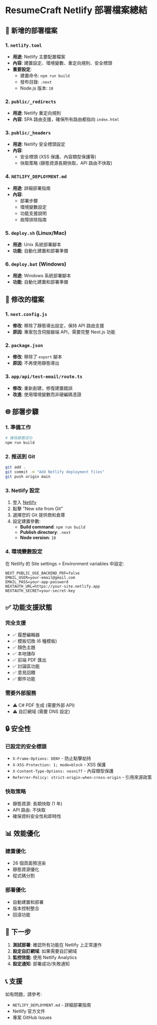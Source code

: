 # ResumeCraft Netlify 部署檔案總結

## 📁 新增的部署檔案

### 1. `netlify.toml`
- **用途**: Netlify 主要配置檔案
- **內容**: 建置設定、環境變數、重定向規則、安全標頭
- **重要設定**:
  - 建置命令: `npm run build`
  - 發布目錄: `.next`
  - Node.js 版本: `18`

### 2. `public/_redirects`
- **用途**: Netlify 重定向規則
- **內容**: SPA 路由支援，確保所有路由都指向 `index.html`

### 3. `public/_headers`
- **用途**: Netlify 安全標頭設定
- **內容**: 
  - 安全標頭 (XSS 保護、內容類型保護等)
  - 快取策略 (靜態資源長期快取，API 路由不快取)

### 4. `NETLIFY_DEPLOYMENT.md`
- **用途**: 詳細部署指南
- **內容**: 
  - 部署步驟
  - 環境變數設定
  - 功能支援說明
  - 故障排除指南

### 5. `deploy.sh` (Linux/Mac)
- **用途**: Unix 系統部署腳本
- **功能**: 自動化建置和部署準備

### 6. `deploy.bat` (Windows)
- **用途**: Windows 系統部署腳本
- **功能**: 自動化建置和部署準備

## 🔧 修改的檔案

### 1. `next.config.js`
- **修改**: 移除了靜態導出設定，保持 API 路由支援
- **原因**: 專案包含伺服器端 API，需要完整 Next.js 功能

### 2. `package.json`
- **修改**: 移除了 `export` 腳本
- **原因**: 不再使用靜態導出

### 3. `app/api/test-email/route.ts`
- **修改**: 重新創建，修復建置錯誤
- **改進**: 使用環境變數而非硬編碼憑證

## 🌐 部署步驟

### 1. 準備工作
```bash
# 確保建置成功
npm run build
```

### 2. 推送到 Git
```bash
git add .
git commit -m "Add Netlify deployment files"
git push origin main
```

### 3. Netlify 設定
1. 登入 [Netlify](https://netlify.com)
2. 點擊 "New site from Git"
3. 選擇您的 Git 提供商和倉庫
4. 設定建置參數:
   - **Build command**: `npm run build`
   - **Publish directory**: `.next`
   - **Node version**: `18`

### 4. 環境變數設定
在 Netlify 的 Site settings > Environment variables 中設定:
```
NEXT_PUBLIC_USE_BACKEND_PDF=false
EMAIL_USER=your-email@gmail.com
EMAIL_PASS=your-app-password
NEXTAUTH_URL=https://your-site.netlify.app
NEXTAUTH_SECRET=your-secret-key
```

## ✅ 功能支援狀態

### 完全支援
- ✅ 履歷編輯器
- ✅ 模板切換 (6 種模板)
- ✅ 顏色主題
- ✅ 本地儲存
- ✅ 前端 PDF 匯出
- ✅ 討論區功能
- ✅ 意見回饋
- ✅ 郵件功能

### 需要外部服務
- ⚠️ C# PDF 生成 (需要外部 API)
- ⚠️ 自訂網域 (需要 DNS 設定)

## 🔒 安全性

### 已設定的安全標頭
- `X-Frame-Options: DENY` - 防止點擊劫持
- `X-XSS-Protection: 1; mode=block` - XSS 保護
- `X-Content-Type-Options: nosniff` - 內容類型保護
- `Referrer-Policy: strict-origin-when-cross-origin` - 引用來源政策

### 快取策略
- 靜態資源: 長期快取 (1 年)
- API 路由: 不快取
- 確保資料安全性和即時性

## 📊 效能優化

### 建置優化
- 26 個頁面預渲染
- 靜態資源優化
- 程式碼分割

### 部署優化
- 自動建置和部署
- 版本控制整合
- 回滾功能

## 🚀 下一步

1. **測試部署**: 確認所有功能在 Netlify 上正常運作
2. **設定自訂網域**: 如果需要自訂網域
3. **監控效能**: 使用 Netlify Analytics
4. **設定通知**: 部署成功/失敗通知

## 📞 支援

如有問題，請參考:
- `NETLIFY_DEPLOYMENT.md` - 詳細部署指南
- Netlify 官方文件
- 專案 GitHub Issues 